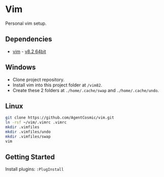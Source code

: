 # Vim

Personal vim setup.

## Dependencies

- [vim](https://www.vim.org/) - [v8.2 64bit](https://cdn.tuxproject.de/vim-builds/2022-06-24_Vim_8.2.5153_pl_5.32.1_py_2.7.18_py_3.10.4_rkt_8.3_rb_3.1.2_lua_5.4.2_tcl_8.6.12_sod_1.0.18_complete-x86.exe)

## Windows

- Clone project repository.
- Install vim into this project folder at `/vim82`.
- Create these 2 folders at `./home/.cache/swap` and `./home/.cache/undo`.

## Linux

```bash
git clone https://github.com/AgentCosmic/vim.git
ln -rsf ~/vim/.vimrc .vimrc
mkdir .vimfiles
mkdir .vimfiles/undo
mkdir .vimfiles/swap
vim
```

## Getting Started

Install plugins: `:PlugInstall`
